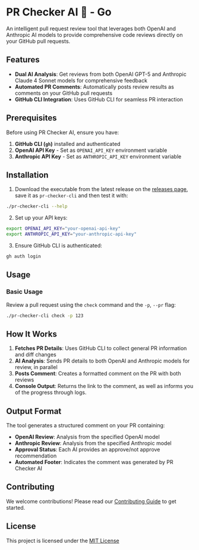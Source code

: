 # PR Checker AI 💚 - Go

An intelligent pull request review tool that leverages both OpenAI and Anthropic AI models to provide comprehensive code reviews directly on your GitHub pull requests.

## Features

- **Dual AI Analysis**: Get reviews from both OpenAI GPT-5 and Anthropic Claude 4 Sonnet models for comprehensive feedback
- **Automated PR Comments**: Automatically posts review results as comments on your GitHub pull requests
- **GitHub CLI Integration**: Uses GitHub CLI for seamless PR interaction

## Prerequisites

Before using PR Checker AI, ensure you have:

1. **GitHub CLI (`gh`)** installed and authenticated
2. **OpenAI API Key** - Set as `OPENAI_API_KEY` environment variable
3. **Anthropic API Key** - Set as `ANTHROPIC_API_KEY` environment variable

## Installation

1. Download the executable from the latest release on the [releases page](https://github.com/AstraBert/pr-checker-ai/releases), save it as `pr-checker-cli` and then test it with:

```bash
./pr-checker-cli --help
```

2. Set up your API keys:

```bash
export OPENAI_API_KEY="your-openai-api-key"
export ANTHROPIC_API_KEY="your-anthropic-api-key"
```

3. Ensure GitHub CLI is authenticated:

```bash
gh auth login
```

## Usage

### Basic Usage

Review a pull request using the `check` command and the `-p`, `--pr` flag:

```bash
./pr-checker-cli check -p 123
```

## How It Works

1. **Fetches PR Details**: Uses GitHub CLI to collect general PR information and diff changes
2. **AI Analysis**: Sends PR details to both OpenAI and Anthropic models for review, in parallel
3. **Posts Comment**: Creates a formatted comment on the PR with both reviews
4. **Console Output**: Returns the link to the comment, as well as informs you of the progress through logs.

## Output Format

The tool generates a structured comment on your PR containing:

- **OpenAI Review**: Analysis from the specified OpenAI model
- **Anthropic Review**: Analysis from the specified Anthropic model
- **Approval Status**: Each AI provides an approve/not approve recommendation
- **Automated Footer**: Indicates the comment was generated by PR Checker AI

## Contributing

We welcome contributions! Please read our [Contributing Guide](../CONTRIBUTING.md) to get started.

## License

This project is licensed under the [MIT License](../LICENSE)
